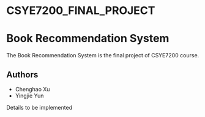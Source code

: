 # CSYE7200_FINAL_PROJECT

# Book Recommendation System

The Book Recommendation System is the final project of CSYE7200 course. 

## Authors

* Chenghao Xu
* Yingjie Yun



Details to be implemented

